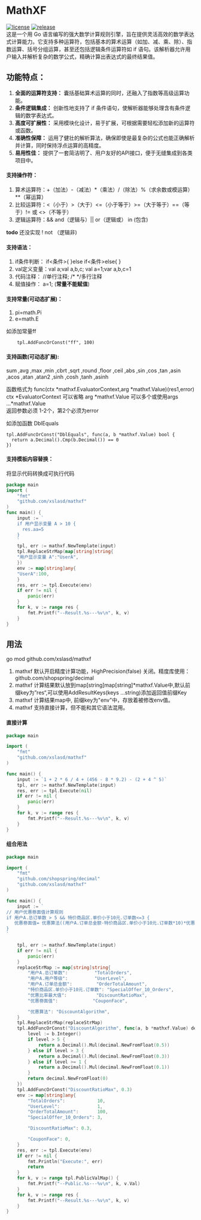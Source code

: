 # MathXF
[![license](https://badgen.net/github/license/xslasd/mathxf/)](https://github.com/xslasd/mathxf/blob/master/LICENSE)
[![release](https://badgen.net/github/release/xslasd/mathxf/stable)](https://github.com/xslasd/mathxf/releases)  
这是一个用 Go 语言编写的强大数学计算规则引擎，旨在提供灵活高效的数学表达式计算能力。它支持多种运算符，包括基本的算术运算（如加、减、乘、除）、指数运算、括号分组运算，甚至还包括逻辑条件运算符如 if 语句。该解析器允许用户输入并解析复杂的数学公式，精确计算出表达式的最终结果值。

## 功能特点：
1. **全面的运算符支持：** 囊括基础算术运算的同时，还融入了指数等高级运算功能。  
2. **条件逻辑集成：** 创新性地支持了 if 条件语句，使解析器能够处理含有条件逻辑的数学表达式。 
3. **高度可扩展性：** 采用模块化设计，易于扩展，可根据需要轻松添加新的运算符或函数。  
4. **准确性保障：** 运用了健壮的解析算法，确保即使是最复杂的公式也能正确解析并计算，同时保持浮点运算的高精度。 
5. **易用性佳：** 提供了一套简洁明了、用户友好的API接口，便于无缝集成到各类项目中。 
#### 支持操作符：
1. 算术运算符：+（加法）-（减法）*（乘法）/（除法）%（求余数或模运算）**（幂运算）
2. 比较运算符：<（小于）>（大于）<=（小于等于）>=（大于等于）==（等于）!= 或 <>（不等于）
3. 逻辑运算符：&& and（逻辑与）|| or（逻辑或） in (包含)  

**todo** 还没实现 ! not （逻辑非) 
#### 支持语法：
1. if条件判断： if<条件>{ }else if<条件>else{ } 
2. val定义变量：val a;val a,b,c; val a=1;var a,b,c=1 
3. 代码注释： //单行注释; /* */多行注释
4. 赋值操作： a=1; (**常量不能赋值**)  

#### 支持常量(可动态扩展)：
1. pi=math.Pi 
2. e=math.E 

如添加常量ff
```
	tpl.AddFuncOrConst("ff", 100)
```
#### 支持函数(可动态扩展):
 sum ,avg ,max ,min ,cbrt ,sqrt ,round ,floor ,ceil ,abs ,sin ,cos ,tan ,asin ,acos ,atan ,atan2 ,sinh ,cosh ,tanh ,asinh  

函数格式为 func(ctx *mathxf.EvaluatorContext,arg *mathxf.Value)(res1,error)  
ctx *EvaluatorContext 可以省略 
arg *mathxf.Value 可以多个或使用args ...*mathxf.Value  
返回参数必须 1-2个，第2个必须为error  

如添加函数 DblEquals
```
tpl.AddFuncOrConst("DblEquals", func(a, b *mathxf.Value) bool {
  return a.Decimal().Cmp(b.Decimal()) == 0
})
```

#### 支持模板内容替换：
将显示代码转换成可执行代码
```go
package main
import (
	"fmt"
	"github.com/xslasd/mathxf"
)
func main() {
    input := `
    if 用户显示变量 A > 10 {
      res.aa=5
    }
    `
    tpl, err := mathxf.NewTemplate(input)
    tpl.ReplaceStrMap(map[string]string{
    "用户显示变量 A":"UserA",
    })
    env := map[string]any{
    "UserA":100,
    }
    res, err := tpl.Execute(env)
    if err != nil {
        panic(err)
    }
    for k, v := range res {
        fmt.Printf("--Result.%s---%v\n", k, v)
    }
}
```
## 用法
go mod github.com/xslasd/mathxf

1. mathxf 默认开启精度计算功能，HighPrecision(false) 关闭。精度库使用：github.com/shopspring/decimal     
2. mathxf 计算结果默认放到map[string]map[string]*mathxf.Value中,默认前缀key为”res“,可以使用AddResultKeys(keys ...string)添加返回值前缀Key  
3. mathxf 计算结果map中, 前缀key为"env"中，存放着被修改env值。 
4. mathxf 支持直接计算，但不能和其它语法混用。 

#### 直接计算
```go
package main

import (
	"fmt"
	"github.com/xslasd/mathxf"
)

func main() {
	input := `1 + 2 * 6 / 4 + (456 - 8 * 9.2) - (2 + 4 ^ 5)`
	tpl, err := mathxf.NewTemplate(input)
	res, err := tpl.Execute(nil)
	if err != nil {
		panic(err)
	}
	for k, v := range res {
		fmt.Printf("--Result.%s---%v\n", k, v)
	}
}
```
#### 组合用法
```go
package main

import (
	"fmt"
	"github.com/shopspring/decimal"
	"github.com/xslasd/mathxf"
)

func main() {
	input := `
// 用户优惠劵面值计算规则
if 用户A.总订单数 > 5 && 特价商品区.单价小于10元.订单数<=3 {
   优惠劵面值= 优惠算法((用户A.订单总金额-特价商品区.单价小于10元.订单数*10)*优惠比率最大值,用户A.用户等级)
}
`

	tpl, err := mathxf.NewTemplate(input)
	if err != nil {
		panic(err)
	}
	replaceStrMap := map[string]string{
		"用户A.总订单数":          "TotalOrders",
		"用户A.用户等级":          "UserLevel",
		"用户A.订单总金额":         "OrderTotalAmount",
		"特价商品区.单价小于10元.订单数": "SpecialOffer_10_Orders",
		"优惠比率最大值":           "DiscountRatioMax",
		"优惠劵面值":             "CouponFace",

		"优惠算法": "DiscountAlgorithm",
	}
	tpl.ReplaceStrMap(replaceStrMap)
	tpl.AddFuncOrConst("DiscountAlgorithm", func(a, b *mathxf.Value) decimal.Decimal {
		level := b.Integer()
		if level > 5 {
			return a.Decimal().Mul(decimal.NewFromFloat(0.5))
		} else if level > 3 {
			return a.Decimal().Mul(decimal.NewFromFloat(0.3))
		} else if level >= 1 {
			return a.Decimal().Mul(decimal.NewFromFloat(0.1))
		}
		return decimal.NewFromFloat(0)
	})
	tpl.AddFuncOrConst("DiscountRatioMax", 0.3)
	env := map[string]any{
		"TotalOrders":            10,
		"UserLevel":              1,
		"OrderTotalAmount":       100,
		"SpecialOffer_10_Orders": 3,

		"DiscountRatioMax": 0.3,

		"CouponFace": 0,
	}
	res, err := tpl.Execute(env)
	if err != nil {
		fmt.Println("Execute:", err)
		return
	}
	for k, v := range tpl.PublicValMap() {
		fmt.Printf("--Public.%s---%v\n", k, v.Val)
	}
	for k, v := range res {
		fmt.Printf("--Result.%s---%v\n", k, v)
	}
}
```


